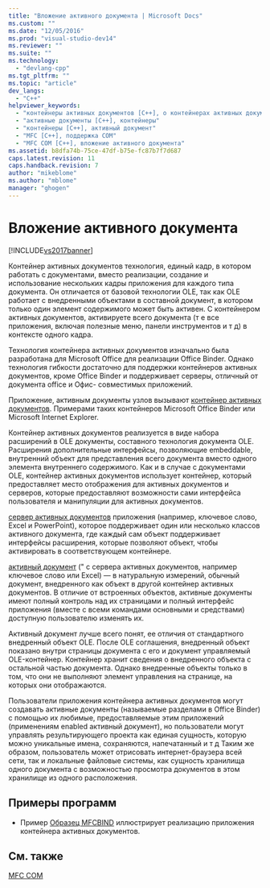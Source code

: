 ```yaml
---
title: "Вложение активного документа | Microsoft Docs"
ms.custom: ""
ms.date: "12/05/2016"
ms.prod: "visual-studio-dev14"
ms.reviewer: ""
ms.suite: ""
ms.technology: 
  - "devlang-cpp"
ms.tgt_pltfrm: ""
ms.topic: "article"
dev_langs: 
  - "C++"
helpviewer_keywords: 
  - "контейнеры активных документов [C++], о контейнерах активных документов"
  - "активные документы [C++], контейнеры"
  - "контейнеры [C++], активный документ"
  - "MFC [C++], поддержка COM"
  - "MFC COM [C++], вложение активного документа"
ms.assetid: b8dfa74b-75ce-47df-b75e-fc87b7f7d687
caps.latest.revision: 11
caps.handback.revision: 7
author: "mikeblome"
ms.author: "mblome"
manager: "ghogen"
---
```

# Вложение активного документа
[!INCLUDE[vs2017banner](../assembler/inline/includes/vs2017banner.md)]

Контейнер активных документов технология, единый кадр, в котором работать с документами, вместо реализации, создание и использование нескольких кадры приложения для каждого типа документа.  Он отличается от базовой технологии OLE, так как OLE работает с внедренными объектами в составной документ, в котором только один элемент содержимого может быть активен.  С контейнером активных документов, активируете всего документа \(т е все приложения, включая полезные меню, панели инструментов и т д\) в контексте одного кадра.  
  
 Технология контейнера активных документов изначально была разработана для Microsoft Office для реализации Office Binder.  Однако технология гибкости достаточно для поддержки контейнеров активных документов, кроме Office Binder и поддерживает серверы, отличный от документа office и Офис\- совместимых приложений.  
  
 Приложение, активным документы узлов вызывают [контейнер активных документов](../mfc/active-document-containers.md).  Примерами таких контейнеров Microsoft Office Binder или Microsoft Internet Explorer.  
  
 Контейнер активных документов реализуется в виде набора расширений в OLE документы, составного технология документа OLE.  Расширения дополнительные интерфейсы, позволяющие embeddable, внутренний объект для представления всего документа вместо одного элемента внутреннего содержимого.  Как и в случае с документами OLE, контейнер активных документов использует контейнер, который предоставляет место отображения для активных документов и серверов, которые предоставляют возможности сами интерфейса пользователя и манипуляции для активных документов.  
  
 [сервер активных документов](../mfc/active-document-servers.md) приложения \(например, ключевое слово, Excel и PowerPoint\), которое поддерживает один или несколько классов активного документа, где каждый сам объект поддерживает интерфейсы расширения, которые позволяют объект, чтобы активировать в соответствующем контейнере.  
  
 [активный документ](../Topic/Active%20Documents.md) \(" с сервера активных документов, например ключевое слово или Excel\) — в натуральную измерений, обычный документ, внедренного как объект в другой контейнер активных документов.  В отличие от встроенных объектов, активные документы имеют полный контроль над их страницами и полный интерфейс приложения \(вместе с всеми командами основными и средствами\) доступную пользователю изменять их.  
  
 Активный документ лучше всего понят, ее отличия от стандартного внедренный объект OLE.  После OLE соглашения, внедренный объект показано внутри страницы документа с его и документ управляемый OLE\-контейнер.  Контейнер хранит сведения о внедренного объекта с остальной частью документа.  Однако внедренные объекты только в том, что они не выполняют элемент управления на странице, на которых они отображаются.  
  
 Пользователи приложения контейнера активных документов могут создавать активные документы \(называемые разделами в Office Binder\) с помощью их любимые, предоставляемые этим приложений \(применениям enabled активный документ\), но пользователи могут управлять результирующего проекта как единая сущность, которую можно уникальные имена, сохраняются, напечатанный и т д  Таким же образом, пользователь может отрисовать интернет\-браузера всей сети, так и локальные файловые системы, как сущность хранилища одного документа с возможностью просмотра документов в этом хранилище из одного расположения.  
  
## Примеры программ  
  
-   Пример [Образец MFCBIND](../top/visual-cpp-samples.md) иллюстрирует реализацию приложения контейнера активных документов.  
  
## См. также  
 [MFC COM](../mfc/mfc-com.md)